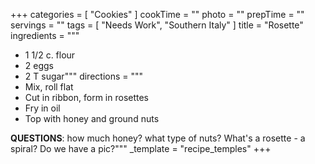 +++
categories = [ "Cookies" ]
cookTime = ""
photo = ""
prepTime = ""
servings = ""
tags = [ "Needs Work", "Southern Italy" ]
title = "Rosette"
ingredients = """
* 1 1/2 c. flour
* 2 eggs
* 2 T sugar"""
directions = """
* Mix, roll flat
* Cut in ribbon, form in rosettes
* Fry in oil
* Top with honey and ground nuts

**QUESTIONS**: how much honey? what type of nuts? What's a rosette - a spiral? Do we have a pic?"""
_template = "recipe_temples"
+++

